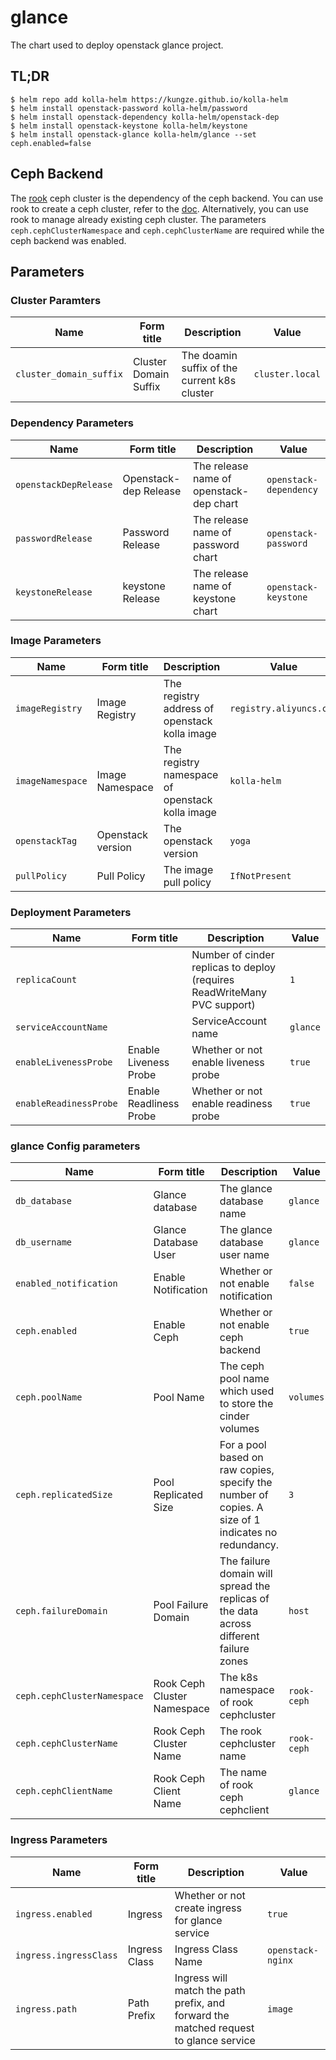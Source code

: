 
# glance

The chart used to deploy openstack glance project.

## TL;DR

```shell
$ helm repo add kolla-helm https://kungze.github.io/kolla-helm
$ helm install openstack-password kolla-helm/password
$ helm install openstack-dependency kolla-helm/openstack-dep
$ helm install openstack-keystone kolla-helm/keystone
$ helm install openstack-glance kolla-helm/glance --set ceph.enabled=false
```

## Ceph Backend

The [rook](https://github.com/rook/rook) ceph cluster is the dependency of the
ceph backend. You can use rook to create a ceph cluster, refer to the
[doc](https://rook.github.io/docs/rook/v1.9/Getting-Started/quickstart/).
Alternatively, you can use rook to manage already existing ceph cluster.
The parameters ``ceph.cephClusterNamespace`` and ``ceph.cephClusterName`` are
required while the ceph backend was enabled.

## Parameters

### Cluster Paramters

| Name                    | Form title            | Description                                  | Value           |
| ----------------------- | --------------------- | -------------------------------------------- | --------------- |
| `cluster_domain_suffix` | Cluster Domain Suffix | The doamin suffix of the current k8s cluster | `cluster.local` |


### Dependency Parameters

| Name                  | Form title            | Description                             | Value                  |
| --------------------- | --------------------- | --------------------------------------- | ---------------------- |
| `openstackDepRelease` | Openstack-dep Release | The release name of openstack-dep chart | `openstack-dependency` |
| `passwordRelease`     | Password Release      | The release name of password chart      | `openstack-password`   |
| `keystoneRelease`     | keystone Release      | The release name of keystone chart      | `openstack-keystone`   |


### Image Parameters

| Name             | Form title        | Description                                     | Value                   |
| ---------------- | ----------------- | ----------------------------------------------- | ----------------------- |
| `imageRegistry`  | Image Registry    | The registry address of openstack kolla image   | `registry.aliyuncs.com` |
| `imageNamespace` | Image Namespace   | The registry namespace of openstack kolla image | `kolla-helm`            |
| `openstackTag`   | Openstack version | The openstack version                           | `yoga`                  |
| `pullPolicy`     | Pull Policy       | The image pull policy                           | `IfNotPresent`          |


### Deployment Parameters

| Name                   | Form title              | Description                                                              | Value    |
| ---------------------- | ----------------------- | ------------------------------------------------------------------------ | -------- |
| `replicaCount`         |                         | Number of cinder replicas to deploy (requires ReadWriteMany PVC support) | `1`      |
| `serviceAccountName`   |                         | ServiceAccount name                                                      | `glance` |
| `enableLivenessProbe`  | Enable Liveness Probe   | Whether or not enable liveness probe                                     | `true`   |
| `enableReadinessProbe` | Enable Readliness Probe | Whether or not enable readiness probe                                    | `true`   |


### glance Config parameters

| Name                         | Form title                  | Description                                                                                         | Value         |
| ---------------------------- | --------------------------- | --------------------------------------------------------------------------------------------------- |-------------- |
| `db_database`                | Glance database             | The glance database name                                                                            | `glance`      |
| `db_username`                | Glance Database User        | The glance database user name                                                                       | `glance`      |
| `enabled_notification`       | Enable Notification         | Whether or not enable notification                                                                  | `false`       |
| `ceph.enabled`               | Enable Ceph                 | Whether or not enable ceph backend                                                                  | `true`        |
| `ceph.poolName`              | Pool Name                   | The ceph pool name which used to store the cinder volumes                                           | `volumes`     |
| `ceph.replicatedSize`        | Pool Replicated Size        | For a pool based on raw copies, specify the number of copies. A size of 1 indicates no redundancy.  | `3`           |
| `ceph.failureDomain`         | Pool Failure Domain         | The failure domain will spread the replicas of the data across different failure zones              | `host`        |
| `ceph.cephClusterNamespace`  | Rook Ceph Cluster Namespace | The k8s namespace of rook cephcluster                                                               | `rook-ceph`   |
| `ceph.cephClusterName`       | Rook Ceph Cluster Name      | The rook cephcluster name                                                                           | `rook-ceph`   |
| `ceph.cephClientName`        | Rook Ceph Client Name       | The name of rook ceph cephclient                                                                    | `glance`      |


### Ingress Parameters

| Name                   | Form title    | Description                                                                             | Value             |
| ---------------------- | ------------- | --------------------------------------------------------------------------------------- | ----------------- |
| `ingress.enabled`      | Ingress       | Whether or not create ingress for glance service                                        | `true`            |
| `ingress.ingressClass` | Ingress Class | Ingress Class Name                                                                      | `openstack-nginx` |
| `ingress.path`         | Path Prefix   | Ingress will match the path prefix, and forward the matched request to glance service   | `image`           |
